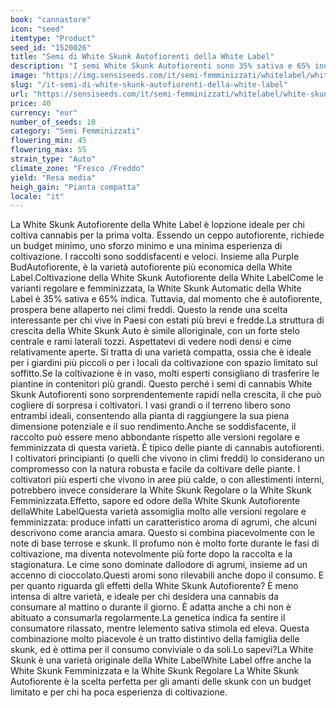 ```yaml
---
book: "cannastore"
icon: "seed"
itemtype: "Product"
seed_id: "1520026"
title: "Semi di White Skunk Autofiorenti della White Label"
description: "I semi White Skunk Autofiorenti sono 35% sativa e 65% indica, e sono economici e facili da coltivare. L’effetto è piacevolmente edificante e rilassante."
image: "https://img.sensiseeds.com/it/semi-femminizzati/whitelabel/white-skunk-autoflowering-image.png"
slug: "/it-semi-di-white-skunk-autofiorenti-della-white-label"
url: "https://sensiseeds.com/it/semi-femminizzati/whitelabel/white-skunk-autoflowering?a_aid=cannastore"
price: 40
currency: "eur"
number_of_seeds: 10
category: "Semi Femminizzati"
flowering_min: 45
flowering_max: 55
strain_type: "Auto"
climate_zone: "Fresco /Freddo"
yield: "Resa media"
heigh_gain: "Pianta compatta"
locale: "it"
---
```

La White Skunk Autofiorente della White Label è lopzione ideale per chi coltiva cannabis per la prima volta. Essendo un ceppo autofiorente, richiede un budget minimo, uno sforzo minimo e una minima esperienza di coltivazione. I raccolti sono soddisfacenti e veloci. Insieme alla Purple BudAutofiorente, è la varietà autofiorente più economica della White Label.Coltivazione della White Skunk Autofiorente della White LabelCome le varianti regolare e femminizzata, la White Skunk Automatic della White Label è 35% sativa e 65% indica. Tuttavia, dal momento che è autofiorente, prospera bene allaperto nei climi freddi. Questo la rende una scelta interessante per chi vive in Paesi con estati più brevi e fredde.La struttura di crescita della White Skunk Auto è simile alloriginale, con un forte stelo centrale e rami laterali tozzi. Aspettatevi di vedere nodi densi e cime relativamente aperte. Si tratta di una varietà compatta, ossia che è ideale per i giardini più piccoli o per i locali da coltivazione con spazio limitato sul soffitto.Se la coltivazione è in vaso, molti esperti consigliano di trasferire le piantine in contenitori più grandi. Questo perché i semi di cannabis White Skunk Autofiorenti sono sorprendentemente rapidi nella crescita, il che può cogliere di sorpresa i coltivatori. I vasi grandi o il terreno libero sono entrambi ideali, consentendo alla pianta di raggiungere la sua piena dimensione potenziale e il suo rendimento.Anche se soddisfacente, il raccolto può essere meno abbondante rispetto alle versioni regolare e femminizzata di questa varietà. È tipico delle piante di cannabis autofiorenti. I coltivatori principianti (o quelli che vivono in climi freddi) lo considerano un compromesso con la natura robusta e facile da coltivare delle piante. I coltivatori più esperti che vivono in aree più calde, o con allestimenti interni, potrebbero invece considerare la White Skunk Regolare o la White Skunk Femminizzata.Effetto, sapore ed odore della White Skunk Autofiorente dellaWhite LabelQuesta varietà assomiglia molto alle versioni regolare e femminizzata: produce infatti un caratteristico aroma di agrumi, che alcuni descrivono come arancia amara. Questo si combina piacevolmente con le note di base terrose e skunk. Il profumo non è molto forte durante le fasi di coltivazione, ma diventa notevolmente più forte dopo la raccolta e la stagionatura. Le cime sono dominate dallodore di agrumi, insieme ad un accenno di cioccolato.Questi aromi sono rilevabili anche dopo il consumo. E per quanto riguarda gli effetti della White Skunk Autofiorente? È meno intensa di altre varietà, e ideale per chi desidera una cannabis da consumare al mattino o durante il giorno. È adatta anche a chi non è abituato a consumarla regolarmente.La genetica indica fa sentire il consumatore rilassato, mentre lelemento sativa stimola ed eleva. Questa combinazione molto piacevole è un tratto distintivo della famiglia delle skunk, ed è ottima per il consumo conviviale o da soli.Lo sapevi?La White Skunk è una varietà originale della White LabelWhite Label offre anche la White Skunk Femminizzata e la White Skunk Regolare La White Skunk Autofiorente è la scelta perfetta per gli amanti delle skunk con un budget limitato e per chi ha poca esperienza di coltivazione.
